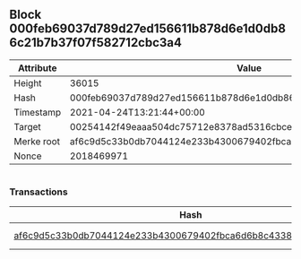 ## Block 000feb69037d789d27ed156611b878d6e1d0db86c21b7b37f07f582712cbc3a4

Attribute | Value
--- | ---
Height | 36015
Hash | 000feb69037d789d27ed156611b878d6e1d0db86c21b7b37f07f582712cbc3a4
Timestamp | 2021-04-24T13:21:44+00:00
Target | 00254142f49eaaa504dc75712e8378ad5316cbcead634704b3734b6271167cc4
Merke root | af6c9d5c33b0db7044124e233b4300679402fbca6d6b8c4338fe4a815d7c361e
Nonce | 2018469971

```

```

### Transactions

Hash | Amount
--- | ---
[af6c9d5c33b0db7044124e233b4300679402fbca6d6b8c4338fe4a815d7c361e](af6c9d5c33b0db7044124e233b4300679402fbca6d6b8c4338fe4a815d7c361e.md) | 10.00000000 SKEPTI 
